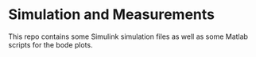 # Simulation and Measurements
This repo contains some Simulink simulation files as well as some Matlab scripts for the bode plots.

